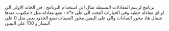 برنامج لرسم المعادلات البسيطه 
مثال الى استخدام البرنامج : في الخانه الاولى الي مكتوب عندها x تضع معادلة مثل : x*x او اي معادله خطيه وفي الخيارات التحت الي على شمال هاذ محور الصادات والي على اليمين محور السينات تضع الحدود يعني مثل 
0 على اليسار و 100 على اليمين  
